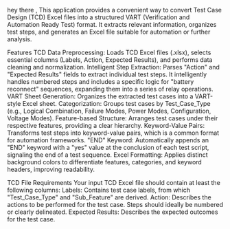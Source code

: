 hey there , 
This application provides a convenient way to convert Test Case Design (TCD) Excel files into a structured VART (Verification and Automation Ready Test) format. It extracts relevant information, organizes test steps, and generates an Excel file suitable for automation or further analysis.

Features
TCD Data Preprocessing: Loads TCD Excel files (.xlsx), selects essential columns (Labels, Action, Expected Results), and performs data cleaning and normalization.
Intelligent Step Extraction: Parses "Action" and "Expected Results" fields to extract individual test steps. It intelligently handles numbered steps and includes a specific logic for "battery reconnect" sequences, expanding them into a series of relay operations.
VART Sheet Generation: Organizes the extracted test cases into a VART-style Excel sheet.
Categorization: Groups test cases by Test_Case_Type (e.g., Logical Combination, Failure Modes, Power Modes, Configuration, Voltage Modes).
Feature-based Structure: Arranges test cases under their respective features, providing a clear hierarchy.
Keyword-Value Pairs: Transforms test steps into keyword-value pairs, which is a common format for automation frameworks.
"END" Keyword: Automatically appends an "END" keyword with a "yes" value at the conclusion of each test script, signaling the end of a test sequence.
Excel Formatting: Applies distinct background colors to differentiate features, categories, and keyword headers, improving readability.

TCD File Requirements
Your input TCD Excel file should contain at least the following columns:
Labels: Contains test case labels, from which "Test_Case_Type" and "Sub_Feature" are derived.
Action: Describes the actions to be performed for the test case. Steps should ideally be numbered or clearly delineated.
Expected Results: Describes the expected outcomes for the test case.
